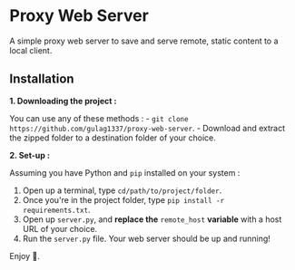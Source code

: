 # Proxy Web Server

A simple proxy web server to save and serve remote, static content to a local client.

## Installation
**1. Downloading the project :**

You can use any of these methods :
    - `git clone https://github.com/gulag1337/proxy-web-server`.
    - Download and extract the zipped folder to a destination folder of your choice.

**2. Set-up :**

Assuming you have Python and `pip` installed on your system :

1) Open up a terminal, type `cd/path/to/project/folder`.
2) Once you're in the project folder, type `pip install -r requirements.txt`.
3)  Open up `server.py`, and **replace the** `remote_host` **variable** with a host URL of your choice.
4) Run the `server.py` file. Your web server should be up and running!

Enjoy 🤠.
